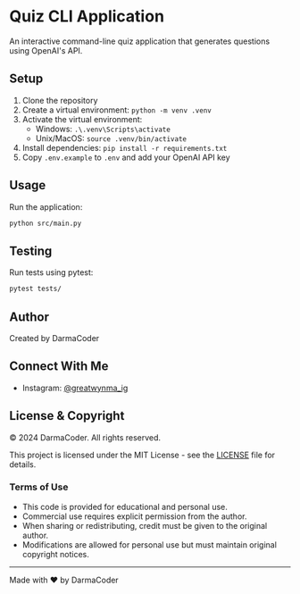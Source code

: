 # Quiz CLI Application

An interactive command-line quiz application that generates questions using OpenAI's API.

## Setup

1. Clone the repository
2. Create a virtual environment: `python -m venv .venv`
3. Activate the virtual environment:
   - Windows: `.\.venv\Scripts\activate`
   - Unix/MacOS: `source .venv/bin/activate`
4. Install dependencies: `pip install -r requirements.txt`
5. Copy `.env.example` to `.env` and add your OpenAI API key

## Usage

Run the application:

```bash
python src/main.py
```

## Testing

Run tests using pytest:

```bash
pytest tests/
```

## Author

Created by DarmaCoder

## Connect With Me

- Instagram: [@greatwynma_ig](https://www.instagram.com/greatwynma_ig/)

## License & Copyright

© 2024 DarmaCoder. All rights reserved.

This project is licensed under the MIT License - see the [LICENSE](LICENSE) file for details.

### Terms of Use

- This code is provided for educational and personal use.
- Commercial use requires explicit permission from the author.
- When sharing or redistributing, credit must be given to the original author.
- Modifications are allowed for personal use but must maintain original copyright notices.

---

Made with ❤️ by DarmaCoder
